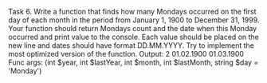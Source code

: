 Task 6. Write a function that finds how many Mondays occurred on the first day of each month in the period from January 1, 1900 to December 31, 1999. Your function should return Mondays count and the date when this Monday occurred and print value to the console. Each value should be placed on the new line and dates should have format DD.MM.YYYY. Try to implement the most optimized version of the function.
Output:
2
01.02.1900
01.03.1900
Func args: (int $year, int $lastYear, int $month, int $lastMonth, string $day = 'Monday')